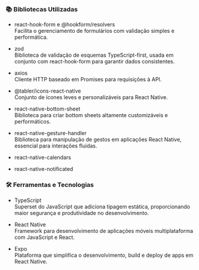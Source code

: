 ### 📚 Bibliotecas Utilizadas

- react-hook-form e @hookform/resolvers  
  Facilita o gerenciamento de formulários com validação simples e performática.

- zod  
  Biblioteca de validação de esquemas TypeScript-first, usada em conjunto com react-hook-form para garantir dados consistentes.

- axios  
  Cliente HTTP baseado em Promises para requisições à API.

- @tabler/icons-react-native  
  Conjunto de ícones leves e personalizáveis para React Native.

- react-native-bottom-sheet  
  Biblioteca para criar bottom sheets altamente customizáveis e performáticos.

- react-native-gesture-handler  
  Biblioteca para manipulação de gestos em aplicações React Native, essencial para interações fluidas.

- react-native-calendars

- react-native-notificated

### 🛠️ Ferramentas e Tecnologias

- TypeScript  
  Superset do JavaScript que adiciona tipagem estática, proporcionando maior segurança e produtividade no desenvolvimento.

- React Native  
  Framework para desenvolvimento de aplicações móveis multiplataforma com JavaScript e React.

- Expo  
  Plataforma que simplifica o desenvolvimento, build e deploy de apps em React Native.
